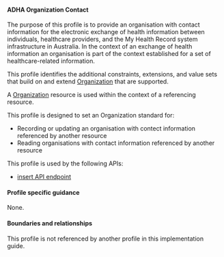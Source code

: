 #### ADHA Organization Contact
The purpose of this profile is to provide an organisation with contact information for the electronic exchange of health information between individuals, healthcare providers, and the My Health Record system infrastructure in Australia.
In the context of an exchange of health information an organisation is part of the context established for a set of healthcare-related information.

This profile identifies the additional constraints, extensions, and value sets that build on and extend [Organization](http://hl7.org/fhir/R4/organization.html) that are supported. 

A [Organization](http://hl7.org/fhir/R4/organization.html) resource is used within the context of a referencing resource. 

This profile is designed to set an Organization standard for:
* Recording or updating an organisation with contect information referenced by another resource
* Reading organisations with contact information referenced by another resource

This profile is used by the following APIs:
* [insert API endpoint](StructureDefinition-TBD-1.html)


#### Profile specific guidance
None.


#### Boundaries and relationships
This profile is not referenced by another profile in this implementation guide.  